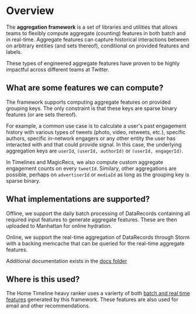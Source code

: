 Overview
========


The **aggregation framework** is a set of libraries and utilities that allows teams to flexibly
compute aggregate (counting) features in both batch and in real-time. Aggregate features can capture
historical interactions between on arbitrary entities (and sets thereof), conditional on provided features
and labels.

These types of engineered aggregate features have proven to be highly impactful across different teams at Twitter.


What are some features we can compute?
--------------------------------------

The framework supports computing aggregate features on provided grouping keys. The only constraint is that these keys are sparse binary features (or are sets thereof).

For example, a common use case is to calculate a user's past engagement history with various types of tweets (photo, video, retweets, etc.), specific authors, specific in-network engagers or any other entity the user has interacted with and that could provide signal. In this case, the underlying aggregation keys are `userId`, `(userId, authorId)` or `(userId, engagerId)`.

In Timelines and MagicRecs, we also compute custom aggregate engagement counts on every `tweetId`. Similary, other aggregations are possible, perhaps on `advertiserId` or `mediaId` as long as the grouping key is sparse binary.


What implementations are supported?
-----------------------------------

Offline, we support the daily batch processing of DataRecords containing all required input features to generate
aggregate features. These are then uploaded to Manhattan for online hydration.

Online, we support the real-time aggregation of DataRecords through Storm with a backing memcache that can be queried
for the real-time aggregate features.

Additional documentation exists in the [docs folder](docs)


Where is this used?
--------------------

The Home Timeline heavy ranker uses a varierty of both [batch and real time features](../../../../src/scala/com/twitter/timelines/prediction/common/aggregates/README.md) generated by this framework.
These features are also used for email and other recommendations. 